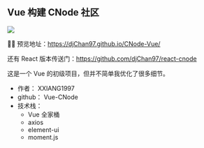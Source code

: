 ## Vue 构建 CNode 社区

![](https://travis-ci.com/XXIANG1997/CNode-Vue.svg?branch=master)

🚀🚀 预览地址：https://djChan97.github.io/CNode-Vue/

还有 React 版本传送门：https://github.com/djChan97/react-cnode

这是一个 Vue 的初级项目，但并不简单我优化了很多细节。

-   作者： XXIANG1997
-   github： Vue-CNode
-   技术栈：
    -   Vue 全家桶
    -   axios
    -   element-ui
    -   moment.js
